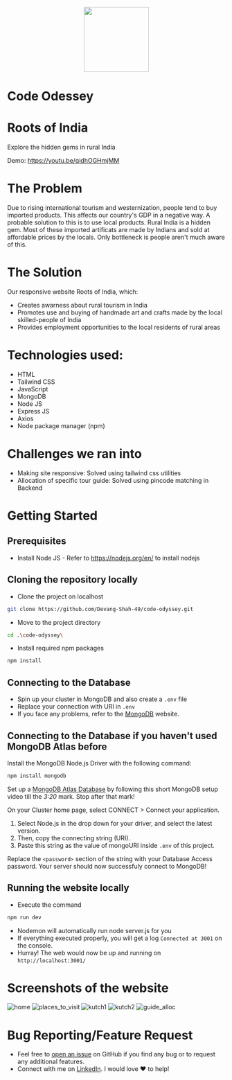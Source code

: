 <p align='center'><img src='https://user-images.githubusercontent.com/80088008/208483596-64e26f9a-7fdd-4e24-a717-e421f1fc5a45.png' width="150" ></p>

# Code Odessey
# Roots of India
Explore the hidden gems in rural India

Demo: https://youtu.be/qidhOGHmjMM

# The Problem
Due to rising international tourism and westernization, people tend to buy imported products. This affects our country's GDP in a negative way. A probable solution to this is to use local products. Rural India is a hidden gem. Most of these imported artificats are made by Indians and sold at affordable prices by the locals. Only bottleneck is people aren't much aware of this.

# The Solution
Our responsive website Roots of India, which:
- Creates awarness about rural tourism in India
- Promotes use and buying of handmade art and crafts made by the local skilled-people of India
- Provides employment opportunities to the local residents of rural areas

# Technologies used:
- HTML
- Tailwind CSS
- JavaScript
- MongoDB
- Node JS
- Express JS
- Axios
- Node package manager (npm)

# Challenges we ran into
- Making site responsive: Solved using tailwind css utilities
- Allocation of specific tour guide: Solved using pincode matching in Backend

# Getting Started

## Prerequisites
- Install Node JS - Refer to https://nodejs.org/en/ to install nodejs

## Cloning the repository locally
- Clone the project on localhost
```bash
git clone https://github.com/Devang-Shah-49/code-odyssey.git
```
- Move to the project directory
```bash
cd .\code-odyssey\
```
- Install required npm packages
```bash
npm install
```
## Connecting to the Database
- Spin up your cluster in MongoDB and also create a `.env` file
- Replace your connection with URI in `.env`
- If you face any problems, refer to the [MongoDB](https://www.mongodb.com/blog/postquick-start-nodejs-mongodb--how-to-get-connected-to-your-database) website.

## Connecting to the Database if you haven't used MongoDB Atlas before
Install the MongoDB Node.js Driver with the following command:
```bash
npm install mongodb
```

Set up a [MongoDB Atlas Database](https://www.youtube.com/watch?v=rPqRyYJmx2g) by following this short MongoDB setup video till the *3:20* mark. Stop after that mark!

On your Cluster home page, select CONNECT > Connect your application. 
1. Select Node.js in the drop down for your driver, and select the latest version. 
2. Then, copy the connecting string (URI).
3. Paste this string as the value of mongoURI inside `.env` of this project.

Replace the `<password>` section of the string with your Database Access password. Your server should now successfuly connect to MongoDB!

## Running the website locally
- Execute the command 
```bash
npm run dev
```
- Nodemon will automatically run node server.js for you
- If everything executed properly, you will get a log `Connected at 3001` on the console.
- Hurray! The web would now be up and running on `http://localhost:3001/`

# Screenshots of the website
![home](https://user-images.githubusercontent.com/80088008/206693635-cc6c1ef1-f545-4917-a331-9940a45369f5.png)
![places_to_visit](https://user-images.githubusercontent.com/80088008/206693685-a06cdc71-aa66-4c66-a3d5-932bd7d18cc5.png)
![kutch1](https://user-images.githubusercontent.com/80088008/206693655-2e2d46ff-8ab1-45ab-847d-69fc21d789a3.png)
![kutch2](https://user-images.githubusercontent.com/80088008/206693667-6b547424-2d57-4bad-ab5e-4137c9b34711.png)
![guide_alloc](https://user-images.githubusercontent.com/80088008/206693603-c318c18c-da60-4d63-bba0-0034d78952c7.png)

# Bug Reporting/Feature Request
- Feel free to [open an issue](https://github.com/Devang-Shah-49/code-odyssey/issues) on GitHub if you find any bug or to request any additional features.
- Connect with me on [LinkedIn](https://www.linkedin.com/in/devang-shah-63a29b210). I would love ❤️️ to help!
